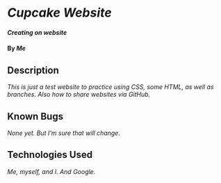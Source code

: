 # _Cupcake Website_

#### _Creating on website_

#### By _**Me**_

## Description

_This is just a test website to practice using CSS, some HTML, as well as branches. Also how to share websites via GitHub._

## Known Bugs

_None yet. But I'm sure that will change._

## Technologies Used

_Me, myself, and I. And Google._